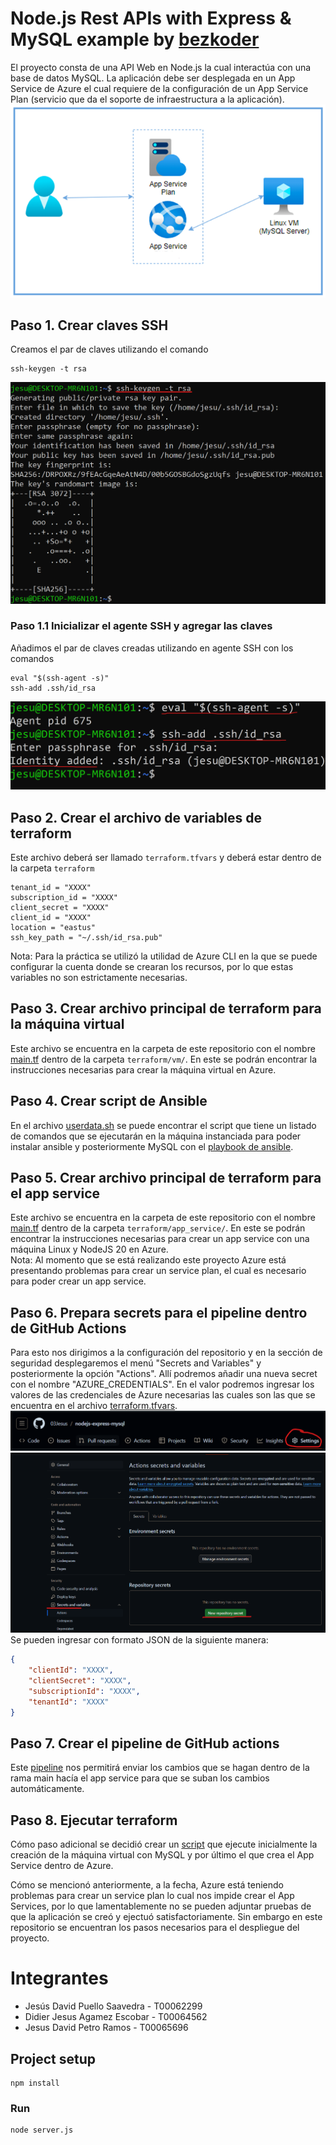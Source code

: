 # Node.js Rest APIs with Express & MySQL example by [bezkoder](https://github.com/bezkoder)

El proyecto consta de una API Web en Node.js la cual interactúa con una base de datos MySQL. La aplicación debe ser desplegada en un App Service de Azure el cual requiere de la configuración de un App Service Plan (servicio que da el soporte de infraestructura a la aplicación).
![project_architecture](/img/project_architecture.png)

## Paso 1. Crear claves SSH
Creamos el par de claves utilizando el comando
```
ssh-keygen -t rsa
```
![ssh_key](/img/ssh_key_1.png)
### Paso 1.1 Inicializar el agente SSH y agregar las claves
Añadimos el par de claves creadas utilizando en agente SSH con los comandos
```
eval "$(ssh-agent -s)"
ssh-add .ssh/id_rsa
```
![ssh_key](/img/ssh_key_2.png)

## Paso 2. Crear el archivo de variables de terraform
Este archivo deberá ser llamado ```terraform.tfvars``` y deberá estar dentro de la carpeta ```terraform```
```
tenant_id = "XXXX"
subscription_id = "XXXX"
client_secret = "XXXX"
client_id = "XXXX"
location = "eastus"
ssh_key_path = "~/.ssh/id_rsa.pub"
```
Nota: Para la práctica se utilizó la utilidad de Azure CLI en la que se puede configurar la cuenta donde se crearan los recursos, por lo que estas variables no son estrictamente necesarias.

## Paso 3. Crear archivo principal de terraform para la máquina virtual
Este archivo se encuentra en la carpeta de este repositorio con el nombre [main.tf](/terraform/vm/main.tf) dentro de la carpeta ```terraform/vm/```.
En este se podrán encontrar la instrucciones necesarias para crear la máquina virtual en Azure.

## Paso 4. Crear script de Ansible
En el archivo [userdata.sh](/terraform/vm/userdata.sh) se puede encontrar el script que tiene un listado de comandos que se ejecutarán en la máquina instanciada para poder instalar ansible y posteriormente MySQL con el [playbook de ansible](/ansible/mysql.yml).

## Paso 5. Crear archivo principal de terraform para el app service
Este archivo se encuentra en la carpeta de este repositorio con el nombre [main.tf](/terraform/app_service/main.tf) dentro de la carpeta ```terraform/app_service/```.
En este se podrán encontrar la instrucciones necesarias para crear un app service con una máquina Linux y NodeJS 20 en Azure.  
Nota: Al momento que se está realizando este proyecto Azure está presentando problemas para crear un service plan, el cual es necesario para poder crear un app service.

## Paso 6. Prepara secrets para el pipeline dentro de GitHub Actions
Para esto nos dirigimos a la configuración del repositorio y en la sección de seguridad desplegaremos el menú "Secrets and Variables" y posteriormente la opción "Actions". Allí podremos añadir una nueva secret con el nombre "AZURE_CREDENTIALS". En el valor podremos ingresar los valores de las credenciales de Azure necesarias las cuales son las que se encuentra en el archivo [terraform.tfvars](/terraform/vm/terraform.tfvars).
![settings_btn](/img/repository_settings_btn.png)
![secrets](/img/github_actions_secrets.png)
Se pueden ingresar con formato JSON de la siguiente manera:
```JSON
{
    "clientId": "XXXX",
    "clientSecret": "XXXX",
    "subscriptionId": "XXXX",
    "tenantId": "XXXX"
}
```

## Paso 7. Crear el pipeline de GitHub actions
Este [pipeline](/.github/workflows/node.js.yml) nos permitirá enviar los cambios que se hagan dentro de la rama main hacía el app service para que se suban los cambios automáticamente.

## Paso 8. Ejecutar terraform
Cómo paso adicional se decidió crear un [script](/execute.sh) que ejecute inicialmente la creación de la máquina virtual con MySQL y por último el que crea el App Service dentro de Azure.

Cómo se mencionó anteriormente, a la fecha, Azure está teniendo problemas para crear un service plan lo cual nos impide crear el App Services, por lo que lamentablemente no se pueden adjuntar pruebas de que la aplicación se creó y ejectuó satisfactoriamente. Sin embargo en este repositorio se encuentran los pasos necesarios para el despliegue del proyecto.

# Integrantes
- Jesús David Puello Saavedra - T00062299
- Didier Jesus Agamez Escobar - T00064562
- Jesus David Petro Ramos - T00065696

## Project setup
```
npm install
```

### Run
```
node server.js
```
